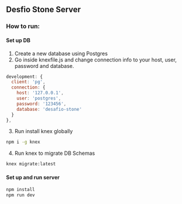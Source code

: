 ## Desfio Stone Server

### How to run:

#### Set up DB
1. Create a new database using Postgres
2. Go inside knexfile.js and change connection info to your host, user, password and database.
```js
development: {
  client: 'pg',
  connection: {
    host: '127.0.0.1',
    user: 'postgres',
    password: '123456',
    database: 'desafio-stone'
  }
},
```
3. Run install knex globally 
```sh
npm i -g knex
```
4. Run knex to migrate DB Schemas
```sh
knex migrate:latest
```

#### Set up and run server
```sh
npm install
npm run dev
```
